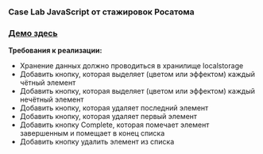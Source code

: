 ### Case Lab JavaScript от стажировок Росатома

### [Демо здесь](https://sanches-peres.netlify.app/greenatomtask/todo)

**Требования к реализации:**
- Хранение данных должно проводиться в хранилище localstorage
- Добавить кнопку, которая выделяет (цветом или эффектом) каждый чётный элемент
- Добавить кнопку, которая выделяет (цветом или эффектом) каждый нечётный элемент
- Добавить кнопку, которая удаляет последний элемент
- Добавить кнопку, которая удаляет первый элемент
- Добавить кнопку Complete, которая помечает элемент завершенным и помещает в конец списка
- Добавить кнопку удалить элемент из списка